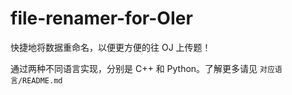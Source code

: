 # file-renamer-for-OIer
快捷地将数据重命名，以便更方便的往 OJ 上传题！

通过两种不同语言实现，分别是 C++ 和 Python。了解更多请见 `对应语言/README.md`
